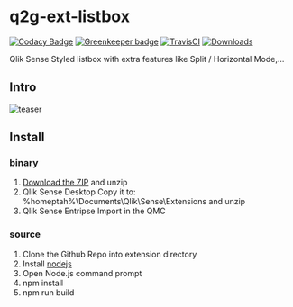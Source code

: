 # q2g-ext-listbox
[![Codacy Badge](https://api.codacy.com/project/badge/Grade/3f494fccf91f4b56b5d2d4673d9406f2)](https://app.codacy.com/app/konne/q2g-ext-listbox?utm_source=github.com&utm_medium=referral&utm_content=q2g/q2g-ext-listbox&utm_campaign=badger)
[![Greenkeeper badge](https://badges.greenkeeper.io/q2g/q2g-ext-listbox.svg)](https://greenkeeper.io/)
[![TravisCI](https://travis-ci.org/q2g/q2g-ext-listbox.svg?branch=master)](https://travis-ci.org/q2g/q2g-ext-listboxe)
[![Downloads](https://m.sense2go.net/downloads.svg?q2g-ext-listbox)](https://m.sense2go.net/extension-package)

Qlik Sense Styled listbox with extra features like Split / Horizontal Mode,...

## Intro

![teaser](https://github.com/q2g/q2g-ext-listbox/raw/master/docs/teaser.gif "Short teaser")

## Install

### binary

1. [Download the ZIP](https://m.sense2go.net/extension-package) and unzip
2. Qlik Sense Desktop
   Copy it to: %homeptah%\Documents\Qlik\Sense\Extensions and unzip
3. Qlik Sense Entripse
   Import in the QMC

### source

1. Clone the Github Repo into extension directory
2. Install [nodejs](https://nodejs.org/)
3. Open Node.js command prompt
4. npm install
5. npm run build
